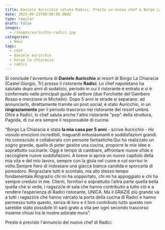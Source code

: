```yaml
---
title: Daniele Auricchio saluta Radici. Presto un nuovo chef a Borgo La Chiaracia
date: 2025-09-23T00:00:00.000Z
type: regular
draft: false
images:
  - /images/auricchio-radici.jpg
categories:
  - News
tags:
  - chef
  - daniele auricchio
  - borgo la chiaracia
  - radici
---
```


Si conclude l'avventura di **Daniele Auricchio** al resort di Borgo La Chiaracia (Castel Giorgio, Tr) presso il ristorante **Radici**. Lo chef napoletano ha salutato dopo anni di sodalizio, periodo in cui il ristorante è entrato e si è confermato nelle principali guide di settore (due Forchette del Gambero Rosso e menzione in Michelin). Dopo 5 anni le strade si separano: ad annunciarlo, direttamente tramite un post social, è stato Auricchio, in un **ringraziamento** per il periodo trascorso nel ristorante del resort umbro. Oltre a Radici, lo chef saluta anche l'altro ristorante "pop" della struttura, Pagoda, di cui era sempre il responsabile di cucina.

"Borgo La Chiaracia è stata **la mia casa per 5 anni** - scrive Auricchio - Ho vissuto emozioni incredibili, traguardi entusiasmanti e soddisfazioni grandi. Ho conosciuto e collaborato con persone fantastiche.Qui ho realizzato un sogno grande, quello di poter gestire una cucina, proporre le mie idee e soprattutto cucinarle. Oggi è tempo di cambiare, affrontare nuove sfide e raccogliere nuove soddisfazioni. A breve si aprirà un nuovo capitolo della mia vita e del mio lavoro, sempre con la gioia nel cuore e col sorriso in volto.Sempre fiero di indossare una giacca bianca candida e sporcarla di pomodoro. Ringraziare tutti è scontato, ma allo stesso tempo fondamentale.Ringrazio chi mi ha sopportato, chi mi ha appoggiato e chi ha sempre creduto in me. Clienti, fornitori e soprattutto l’altra parte quella bella quella che si vede, i ragazzi/e di sala che hanno contribuito a tutto ció e a rendere l’esperienza di Radici ristorante, UNICA. Ma il GRAZIE più grande va a tutti i ragazzi/e che hanno varcato la porta della cucina di Radici e hanno permesso tutto questo, senza di loro e il loro contributo tutto questo non sarebbe stato possibile.Vi sarò grato a vita per ogni secondo trascorso insieme chiusi tra le nostre adorate mura".

Presto è previsto l'annuncio del nuovo chef di Radici.

